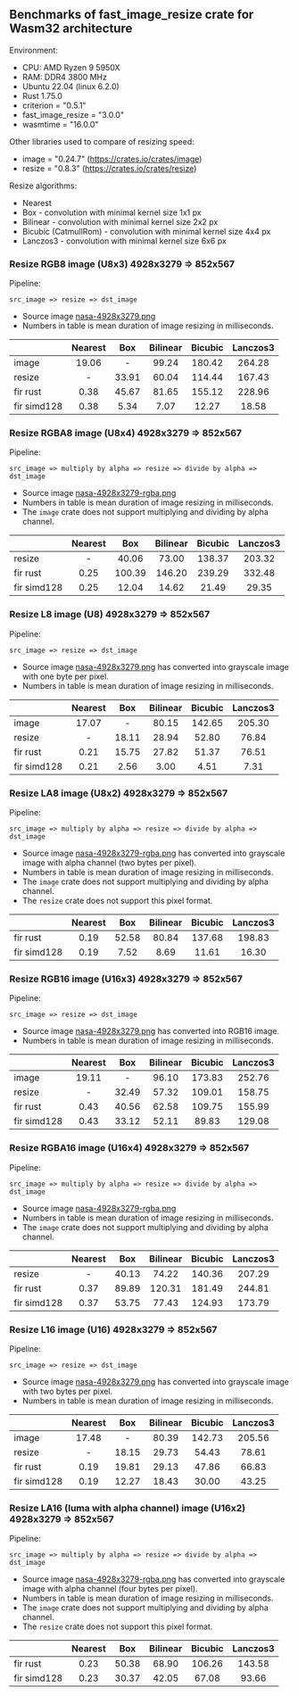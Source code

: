 <!-- introduction start -->
## Benchmarks of fast_image_resize crate for Wasm32 architecture

Environment:

- CPU: AMD Ryzen 9 5950X
- RAM: DDR4 3800 MHz
- Ubuntu 22.04 (linux 6.2.0)
- Rust 1.75.0
- criterion = "0.5.1"
- fast_image_resize = "3.0.0"
- wasmtime = "16.0.0"


Other libraries used to compare of resizing speed:

- image = "0.24.7" (<https://crates.io/crates/image>)
- resize = "0.8.3" (<https://crates.io/crates/resize>)


Resize algorithms:

- Nearest
- Box - convolution with minimal kernel size 1x1 px
- Bilinear - convolution with minimal kernel size 2x2 px
- Bicubic (CatmullRom) - convolution with minimal kernel size 4x4 px
- Lanczos3 - convolution with minimal kernel size 6x6 px
<!-- introduction end -->

<!-- bench_compare_rgb start -->
### Resize RGB8 image (U8x3) 4928x3279 => 852x567

Pipeline:

`src_image => resize => dst_image`

- Source image [nasa-4928x3279.png](https://github.com/Cykooz/fast_image_resize/blob/main/data/nasa-4928x3279.png)
- Numbers in table is mean duration of image resizing in milliseconds.

|             | Nearest |  Box  | Bilinear | Bicubic | Lanczos3 |
|-------------|:-------:|:-----:|:--------:|:-------:|:--------:|
| image       |  19.06  |   -   |  99.24   | 180.42  |  264.28  |
| resize      |    -    | 33.91 |  60.04   | 114.44  |  167.43  |
| fir rust    |  0.38   | 45.67 |  81.65   | 155.12  |  228.96  |
| fir simd128 |  0.38   | 5.34  |   7.07   |  12.27  |  18.58   |
<!-- bench_compare_rgb end -->

<!-- bench_compare_rgba start -->
### Resize RGBA8 image (U8x4) 4928x3279 => 852x567

Pipeline:

`src_image => multiply by alpha => resize => divide by alpha => dst_image`

- Source image
  [nasa-4928x3279-rgba.png](https://github.com/Cykooz/fast_image_resize/blob/main/data/nasa-4928x3279-rgba.png)
- Numbers in table is mean duration of image resizing in milliseconds.
- The `image` crate does not support multiplying and dividing by alpha channel.

|             | Nearest |  Box   | Bilinear | Bicubic | Lanczos3 |
|-------------|:-------:|:------:|:--------:|:-------:|:--------:|
| resize      |    -    | 40.06  |  73.00   | 138.37  |  203.32  |
| fir rust    |  0.25   | 100.39 |  146.20  | 239.29  |  332.48  |
| fir simd128 |  0.25   | 12.04  |  14.62   |  21.49  |  29.35   |
<!-- bench_compare_rgba end -->

<!-- bench_compare_l start -->
### Resize L8 image (U8) 4928x3279 => 852x567

Pipeline:

`src_image => resize => dst_image`

- Source image [nasa-4928x3279.png](https://github.com/Cykooz/fast_image_resize/blob/main/data/nasa-4928x3279.png)
  has converted into grayscale image with one byte per pixel.
- Numbers in table is mean duration of image resizing in milliseconds.

|             | Nearest |  Box  | Bilinear | Bicubic | Lanczos3 |
|-------------|:-------:|:-----:|:--------:|:-------:|:--------:|
| image       |  17.07  |   -   |  80.15   | 142.65  |  205.30  |
| resize      |    -    | 18.11 |  28.94   |  52.80  |  76.84   |
| fir rust    |  0.21   | 15.75 |  27.82   |  51.37  |  76.51   |
| fir simd128 |  0.21   | 2.56  |   3.00   |  4.51   |   7.31   |
<!-- bench_compare_l end -->

<!-- bench_compare_la start -->
### Resize LA8 image (U8x2) 4928x3279 => 852x567

Pipeline:

`src_image => multiply by alpha => resize => divide by alpha => dst_image`

- Source image
  [nasa-4928x3279-rgba.png](https://github.com/Cykooz/fast_image_resize/blob/main/data/nasa-4928x3279-rgba.png)
  has converted into grayscale image with alpha channel (two bytes per pixel).
- Numbers in table is mean duration of image resizing in milliseconds.
- The `image` crate does not support multiplying and dividing by alpha channel.
- The `resize` crate does not support this pixel format.

|             | Nearest |  Box  | Bilinear | Bicubic | Lanczos3 |
|-------------|:-------:|:-----:|:--------:|:-------:|:--------:|
| fir rust    |  0.19   | 52.58 |  80.84   | 137.68  |  198.83  |
| fir simd128 |  0.19   | 7.52  |   8.69   |  11.61  |  16.30   |
<!-- bench_compare_la end -->

<!-- bench_compare_rgb16 start -->
### Resize RGB16 image (U16x3) 4928x3279 => 852x567

Pipeline:

`src_image => resize => dst_image`

- Source image [nasa-4928x3279.png](https://github.com/Cykooz/fast_image_resize/blob/main/data/nasa-4928x3279.png)
  has converted into RGB16 image.
- Numbers in table is mean duration of image resizing in milliseconds.

|             | Nearest |  Box  | Bilinear | Bicubic | Lanczos3 |
|-------------|:-------:|:-----:|:--------:|:-------:|:--------:|
| image       |  19.11  |   -   |  96.10   | 173.83  |  252.76  |
| resize      |    -    | 32.49 |  57.32   | 109.01  |  158.75  |
| fir rust    |  0.43   | 40.56 |  62.58   | 109.75  |  155.99  |
| fir simd128 |  0.43   | 33.12 |  52.11   |  89.83  |  129.08  |
<!-- bench_compare_rgb16 end -->

<!-- bench_compare_rgba16 start -->
### Resize RGBA16 image (U16x4) 4928x3279 => 852x567

Pipeline:

`src_image => multiply by alpha => resize => divide by alpha => dst_image`

- Source image
  [nasa-4928x3279-rgba.png](https://github.com/Cykooz/fast_image_resize/blob/main/data/nasa-4928x3279-rgba.png)
- Numbers in table is mean duration of image resizing in milliseconds.
- The `image` crate does not support multiplying and dividing by alpha channel.

|             | Nearest |  Box  | Bilinear | Bicubic | Lanczos3 |
|-------------|:-------:|:-----:|:--------:|:-------:|:--------:|
| resize      |    -    | 40.13 |  74.22   | 140.36  |  207.29  |
| fir rust    |  0.37   | 89.89 |  120.31  | 181.49  |  244.81  |
| fir simd128 |  0.37   | 53.75 |  77.43   | 124.93  |  173.79  |
<!-- bench_compare_rgba16 end -->

<!-- bench_compare_l16 start -->
### Resize L16 image (U16) 4928x3279 => 852x567

Pipeline:

`src_image => resize => dst_image`

- Source image [nasa-4928x3279.png](https://github.com/Cykooz/fast_image_resize/blob/main/data/nasa-4928x3279.png)
  has converted into grayscale image with two bytes per pixel.
- Numbers in table is mean duration of image resizing in milliseconds.

|             | Nearest |  Box  | Bilinear | Bicubic | Lanczos3 |
|-------------|:-------:|:-----:|:--------:|:-------:|:--------:|
| image       |  17.48  |   -   |  80.39   | 142.73  |  205.56  |
| resize      |    -    | 18.15 |  29.73   |  54.43  |  78.61   |
| fir rust    |  0.19   | 19.81 |  29.13   |  47.86  |  66.83   |
| fir simd128 |  0.19   | 12.27 |  18.43   |  30.00  |  43.25   |
<!-- bench_compare_l16 end -->

<!-- bench_compare_la16 start -->
### Resize LA16 (luma with alpha channel) image (U16x2) 4928x3279 => 852x567

Pipeline:

`src_image => multiply by alpha => resize => divide by alpha => dst_image`

- Source image
  [nasa-4928x3279-rgba.png](https://github.com/Cykooz/fast_image_resize/blob/main/data/nasa-4928x3279-rgba.png)
  has converted into grayscale image with alpha channel (four bytes per pixel).
- Numbers in table is mean duration of image resizing in milliseconds.
- The `image` crate does not support multiplying and dividing by alpha channel.
- The `resize` crate does not support this pixel format.

|             | Nearest |  Box  | Bilinear | Bicubic | Lanczos3 |
|-------------|:-------:|:-----:|:--------:|:-------:|:--------:|
| fir rust    |  0.23   | 50.38 |  68.90   | 106.26  |  143.58  |
| fir simd128 |  0.23   | 30.37 |  42.05   |  67.08  |  93.66   |
<!-- bench_compare_la16 end -->
